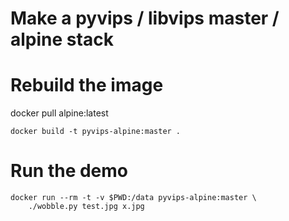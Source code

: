 # Make a pyvips / libvips master / alpine stack

# Rebuild the image

  docker pull alpine:latest

	docker build -t pyvips-alpine:master .

# Run the demo

	docker run --rm -t -v $PWD:/data pyvips-alpine:master \
		./wobble.py test.jpg x.jpg

